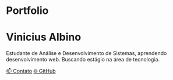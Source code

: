 # Portfolio

  <h1>Vinicius Albino</h1>
  <p>Estudante de Análise e Desenvolvimento de Sistemas, aprendendo desenvolvimento web. Buscando estágio na área de tecnologia.</p>
  <a class="button" href="mailto:wadauelstream@gmail.com">📫 Contato</a>
  <a class="button" href="https://github.com/Albino-V" target="_blank">🌐 GitHub</a>
</body>
</html>
